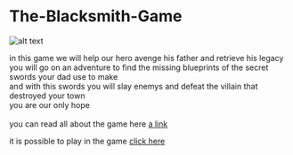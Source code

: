 # The-Blacksmith-Game

![alt text](https://www.startupdonut.co.uk/sites/default/files/styles/landing_pages_lists_500/public/production%20image/blacksmith.jpg?itok=f3AaPrf0)

in this game we will help our hero avenge his father and retrieve his legacy \
you will go on an adventure to find the missing blueprints of the secret swords your dad use to make \
and with this swords you will slay enemys and defeat the villain that destroyed your town\
you are our only hope\
\
you can read all about the game here [a link](https://github.com/Game-Dev-Project/the-blacksmith/blob/main/The%20blacksmith.pdf)

it is possible to play in the game [click here](https://a-team-3.itch.io/the-black-smith)
